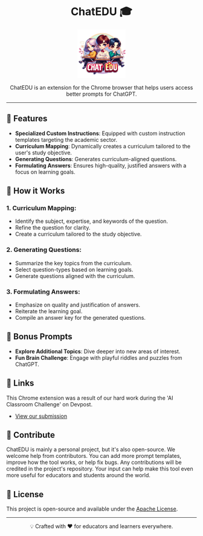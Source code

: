 <h1 align="center">ChatEDU 🎓</h1>
<p align="center">
  <img src="icon128.png" alt="ChatEDU Icon" width="128px" height="128px">
</p>
<p align="center">
  ChatEDU is an extension for the Chrome browser that helps users access better prompts for ChatGPT.
</p>

---

## 🎯 Features

- **Specialized Custom Instructions**: Equipped with custom instruction templates targeting the academic sector.
- **Curriculum Mapping**: Dynamically creates a curriculum tailored to the user's study objective.
- **Generating Questions**: Generates curriculum-aligned questions.
- **Formulating Answers**: Ensures high-quality, justified answers with a focus on learning goals.

## 🚀 How it Works

### 1. Curriculum Mapping:
   - Identify the subject, expertise, and keywords of the question.
   - Refine the question for clarity.
   - Create a curriculum tailored to the study objective.

### 2. Generating Questions:
   - Summarize the key topics from the curriculum.
   - Select question-types based on learning goals.
   - Generate questions aligned with the curriculum.

### 3. Formulating Answers:
   - Emphasize on quality and justification of answers.
   - Reiterate the learning goal.
   - Compile an answer key for the generated questions.

## 🎉 Bonus Prompts
- **Explore Additional Topics**: Dive deeper into new areas of interest.
- **Fun Brain Challenge**: Engage with playful riddles and puzzles from ChatGPT.

## 🔗 Links

This Chrome extension was a result of our hard work during the 'AI Classroom Challenge' on Devpost. 
- [View our submission](https://devpost.com/software/chat-edu)


## 🤝 Contribute

ChatEDU is mainly a personal project, but it's also open-source. We welcome help from contributors. You can add more prompt templates, improve how the tool works, or help fix bugs. Any contributions will be credited in the project's repository. Your input can help make this tool even more useful for educators and students around the world.

## 📜 License

This project is open-source and available under the [Apache License](LICENSE).

---

<p align="center">
  💡 Crafted with ❤️ for educators and learners everywhere.
</p>
